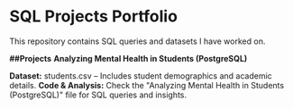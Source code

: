 # SQL Projects Portfolio
This repository contains SQL queries and datasets I have worked on.

**##Projects**
**Analyzing Mental Health in Students (PostgreSQL)**

**Dataset:** students.csv – Includes student demographics and academic details.
**Code & Analysis:** Check the "Analyzing Mental Health in Students (PostgreSQL)" file for SQL queries and insights.
